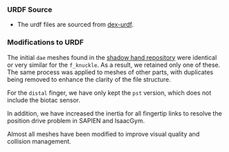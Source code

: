 ### URDF Source
- The urdf files are sourced from [dex-urdf](https://github.com/dexsuite/dex-urdf/tree/main).
### Modifications to URDF

The initial `dae` meshes found in
the [shadow hand repository](https://github.com/shadow-robot/sr_common/tree/noetic-devel/sr_description/meshes/components/f_knuckle)
were identical or very similar for the `f_knuckle`. As a result, we retained only one of these. The same process was
applied to meshes of other parts, with duplicates being removed to enhance the clarity of the file structure.

For the `distal` finger, we have only kept the `pst` version, which does not include the biotac sensor.

In addition, we have increased the inertia for all fingertip links to resolve the position drive problem in SAPIEN and
IsaacGym.

Almost all meshes have been modified to improve visual quality and collision management.